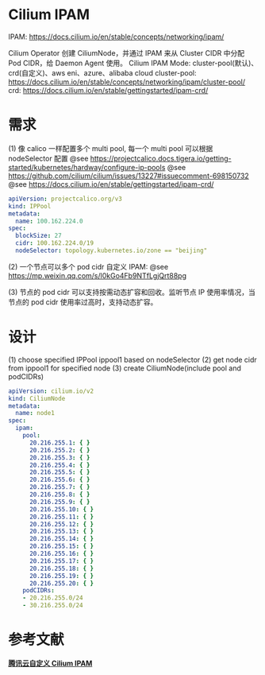 
# Cilium IPAM
IPAM: https://docs.cilium.io/en/stable/concepts/networking/ipam/

Cilium Operator 创建 CiliumNode，并通过 IPAM 来从 Cluster CIDR 中分配 Pod CIDR，给 Daemon Agent 使用。
Cilium IPAM Mode: cluster-pool(默认)、crd(自定义)、aws eni、azure、alibaba cloud
cluster-pool: https://docs.cilium.io/en/stable/concepts/networking/ipam/cluster-pool/
crd: https://docs.cilium.io/en/stable/gettingstarted/ipam-crd/


# 需求
(1) 像 calico 一样配置多个 multi pool, 每一个 multi pool 可以根据 nodeSelector 配置
@see https://projectcalico.docs.tigera.io/getting-started/kubernetes/hardway/configure-ip-pools
@see https://github.com/cilium/cilium/issues/13227#issuecomment-698150732
@see https://docs.cilium.io/en/stable/gettingstarted/ipam-crd/

```yaml
apiVersion: projectcalico.org/v3
kind: IPPool
metadata:
  name: 100.162.224.0
spec:
  blockSize: 27
  cidr: 100.162.224.0/19
  nodeSelector: topology.kubernetes.io/zone == "beijing"
```


(2) 一个节点可以多个 pod cidr
自定义 IPAM: @see https://mp.weixin.qq.com/s/l0kGo4Fb9NTfLgjQrt88pg


(3) 节点的 pod cidr 可以支持按需动态扩容和回收。监听节点 IP 使用率情况，当节点的 pod cidr 使用率过高时，支持动态扩容。


# 设计
(1) choose specified IPPool ippool1 based on nodeSelector
(2) get node cidr from ippool1 for specified node
(3) create CiliumNode(include pool and podCIDRs)
```yaml
apiVersion: cilium.io/v2
kind: CiliumNode
metadata:
  name: node1
spec:
  ipam:
    pool:
      20.216.255.1: { }
      20.216.255.2: { }
      20.216.255.3: { }
      20.216.255.4: { }
      20.216.255.5: { }
      20.216.255.6: { }
      20.216.255.7: { }
      20.216.255.8: { }
      20.216.255.9: { }
      20.216.255.10: { }
      20.216.255.11: { }
      20.216.255.12: { }
      20.216.255.13: { }
      20.216.255.14: { }
      20.216.255.15: { }
      20.216.255.16: { }
      20.216.255.17: { }
      20.216.255.18: { }
      20.216.255.19: { }
      20.216.255.20: { }
    podCIDRs:
    - 20.216.255.0/24
    - 30.216.255.0/24

```


# 参考文献
**[腾讯云自定义 Cilium IPAM](https://mp.weixin.qq.com/s/l0kGo4Fb9NTfLgjQrt88pg)**

